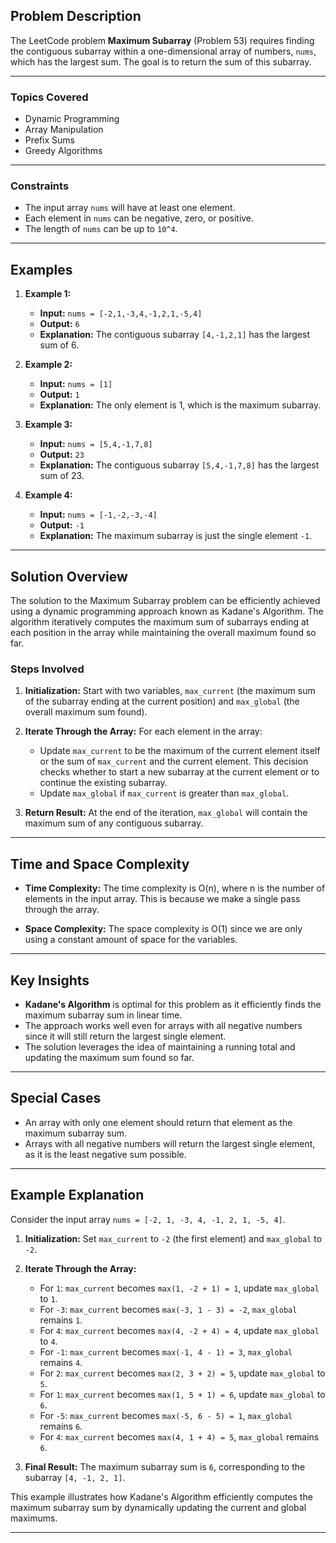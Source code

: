 ## Problem Description

The LeetCode problem **Maximum Subarray** (Problem 53) requires finding the contiguous subarray within a one-dimensional array of numbers, `nums`, which has the largest sum. The goal is to return the sum of this subarray.

---
### Topics Covered

- Dynamic Programming
- Array Manipulation
- Prefix Sums
- Greedy Algorithms

---
### Constraints

- The input array `nums` will have at least one element.
- Each element in `nums` can be negative, zero, or positive.
- The length of `nums` can be up to `10^4`.

---
## Examples

1. **Example 1:**
    - **Input:** `nums = [-2,1,-3,4,-1,2,1,-5,4]`
    - **Output:** `6`
    - **Explanation:** The contiguous subarray `[4,-1,2,1]` has the largest sum of 6.

2. **Example 2:**
    - **Input:** `nums = [1]`
    - **Output:** `1`
    - **Explanation:** The only element is 1, which is the maximum subarray.

3. **Example 3:**
    - **Input:** `nums = [5,4,-1,7,8]`
    - **Output:** `23`
    - **Explanation:** The contiguous subarray `[5,4,-1,7,8]` has the largest sum of 23.

4. **Example 4:**
    - **Input:** `nums = [-1,-2,-3,-4]`
    - **Output:** `-1`
    - **Explanation:** The maximum subarray is just the single element `-1`.

---
## Solution Overview

The solution to the Maximum Subarray problem can be efficiently achieved using a dynamic programming approach known as Kadane's Algorithm. The algorithm iteratively computes the maximum sum of subarrays ending at each position in the array while maintaining the overall maximum found so far.

### Steps Involved

1. **Initialization:** Start with two variables, `max_current` (the maximum sum of the subarray ending at the current position) and `max_global` (the overall maximum sum found).

2. **Iterate Through the Array:** For each element in the array:
    - Update `max_current` to be the maximum of the current element itself or the sum of `max_current` and the current element. This decision checks whether to start a new subarray at the current element or to continue the existing subarray.
    - Update `max_global` if `max_current` is greater than `max_global`.

3. **Return Result:** At the end of the iteration, `max_global` will contain the maximum sum of any contiguous subarray.

---
## Time and Space Complexity

- **Time Complexity:** The time complexity is O(n), where n is the number of elements in the input array. This is because we make a single pass through the array.

- **Space Complexity:** The space complexity is O(1) since we are only using a constant amount of space for the variables.

---
## Key Insights

- **Kadane's Algorithm** is optimal for this problem as it efficiently finds the maximum subarray sum in linear time.
- The approach works well even for arrays with all negative numbers since it will still return the largest single element.
- The solution leverages the idea of maintaining a running total and updating the maximum sum found so far.

---
## Special Cases

- An array with only one element should return that element as the maximum subarray sum.
- Arrays with all negative numbers will return the largest single element, as it is the least negative sum possible.

---
## Example Explanation

Consider the input array `nums = [-2, 1, -3, 4, -1, 2, 1, -5, 4]`.

1. **Initialization:** Set `max_current` to `-2` (the first element) and `max_global` to `-2`.

2. **Iterate Through the Array:**
    - For `1`: `max_current` becomes `max(1, -2 + 1) = 1`, update `max_global` to `1`.
    - For `-3`: `max_current` becomes `max(-3, 1 - 3) = -2`, `max_global` remains `1`.
    - For `4`: `max_current` becomes `max(4, -2 + 4) = 4`, update `max_global` to `4`.
    - For `-1`: `max_current` becomes `max(-1, 4 - 1) = 3`, `max_global` remains `4`.
    - For `2`: `max_current` becomes `max(2, 3 + 2) = 5`, update `max_global` to `5`.
    - For `1`: `max_current` becomes `max(1, 5 + 1) = 6`, update `max_global` to `6`.
    - For `-5`: `max_current` becomes `max(-5, 6 - 5) = 1`, `max_global` remains `6`.
    - For `4`: `max_current` becomes `max(4, 1 + 4) = 5`, `max_global` remains `6`.

3. **Final Result:** The maximum subarray sum is `6`, corresponding to the subarray `[4, -1, 2, 1]`.

This example illustrates how Kadane's Algorithm efficiently computes the maximum subarray sum by dynamically updating the current and global maximums.

---